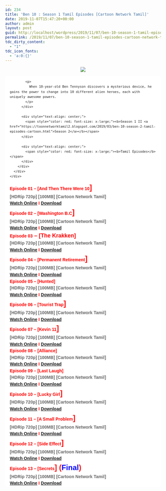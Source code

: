 ```yaml
---
id: 234
title: 'Ben 10 : Season 1 Tamil Episodes [Cartoon Network Tamil]'
date: 2019-11-07T15:47:20+00:00
author: admin
layout: post
guid: http://localhost/wordpress/2019/11/07/ben-10-season-1-tamil-episodes-cartoon-network-tamil/
permalink: /2019/11/07/ben-10-season-1-tamil-episodes-cartoon-network-tamil/
tdc_dirty_content:
  - "1"
tdc_icon_fonts:
  - 'a:0:{}'
---
```

<div dir="ltr" style="text-align: left;" trbidi="on">
  <div class="separator" style="clear: both; text-align: center;">
    <a href="https://2.bp.blogspot.com/-4JeB0X5C3Ps/XJNIp5b5tpI/AAAAAAAAARc/mm01sKjvSmY6JuqMbKCfQko-11SEO7VZACLcBGAs/s1600/81maZvb9ZiL._RI_SX1000_.jpg" imageanchor="1" style="margin-left: 1em; margin-right: 1em;"><img border="0" data-original-height="750" data-original-width="1000" src="https://2.bp.blogspot.com/-4JeB0X5C3Ps/XJNIp5b5tpI/AAAAAAAAARc/mm01sKjvSmY6JuqMbKCfQko-11SEO7VZACLcBGAs/s1600/81maZvb9ZiL._RI_SX1000_.jpg" /></a>
  </div>
  
  <div class="mod" data-hveid="CAwQLQ" data-md="50" data-ved="2ahUKEwix64bz5ZLhAhVNON8KHcqgAYsQkCkoAzAeegQIDBAt" lang="en-IN" style="-webkit-text-stroke-width: 0px; background-color: white; border-radius: 8px; clear: none; font-family: arial, sans-serif; font-style: normal; font-variant-caps: normal; font-variant-ligatures: normal; letter-spacing: normal; line-height: 1.54; orphans: 2; padding-left: 15px; padding-right: 15px; padding-top: 0px; text-align: left; text-decoration-color: initial; text-decoration-style: initial; text-indent: 0px; text-transform: none; white-space: normal; widows: 2; word-spacing: 0px;">
    <div class="PZPZlf hb8SAc kno-fb-ctx" data-attrid="description" data-hveid="CAwQLg" data-ved="2ahUKEwix64bz5ZLhAhVNON8KHcqgAYsQziAoADAeegQIDBAu" style="margin: 13px 0px; overflow: hidden;">
      <div class="r-iRbKt657Nppg" jsl="$t t-oF0h478wPRI;$x 0;">
        <div class="kno-rdesc r-ioeAt0Eh5rJI" data-rtid="ioeAt0Eh5rJI" jsaction="sngtp:r.Eddvt4h-GI8;tp_btn:r.Eddvt4h-GI8" jsl="$t t-JgTEvN6zUII;$x 0;">
          <div style="color: #222222; font-size: small; font-weight: 400;">
            <h3 class="bNg8Rb" style="clip: rect(1px, 1px, 1px, 1px); font-size: medium; font-weight: normal; height: 1px; margin: 0px; overflow: hidden; padding: 0px; position: absolute; white-space: nowrap; width: 1px; z-index: -1000;">
              cription
            </h3>
            
            <p>
              When 10-year-old Ben Tennyson discovers a mysterious device, he gains the power to change into 10 different alien heroes, each with uniquely awesome powers.
            </p>
          </div>
          
          <div style="text-align: center;">
            <span style="color: red; font-size: x-large;"><b>Season 1 II <a href="https://toonnetworktamil2.blogspot.com/2019/03/ben-10-season-2-tamil-episodes-cartoon.html">Season 2</a></b></span>
          </div>
          
          <div style="text-align: center;">
            <span style="color: red; font-size: x-large;"><b>Tamil Episodes</b></span>
          </div>
        </div>
      </div>
    </div>
  </div>
  
  <div style="text-align: left;">
    <span style="color: red; font-family: "arial" , "helvetica" , sans-serif; font-size: large;"><b>Episode 01 &#8211; [</b></span><span style="color: red; font-family: "arial" , "helvetica" , sans-serif; font-size: large;"><b>And Then There Were 10</b></span><b style="color: red; font-family: arial, helvetica, sans-serif; font-size: x-large;">]</b>
  </div>
  
  <div style="text-align: left;">
    <span style="color: #666666; font-family: "arial" , "helvetica" , sans-serif; font-size: large;"><b>[HDRip 720p] [100MB] [Cartoon Network Tamil]</b></span>
  </div>
  
  <div style="text-align: left;">
    <b><span style="font-family: "arial" , "helvetica" , sans-serif; font-size: large;"><span style="color: #222222;"><a href="https://toonnetworktamilvideos.blogspot.com/p/ben-10-classic-tamil-s01e01-and-then.html">Watch Online</a> </span><span style="color: red;">I</span><span style="color: #222222;"> <a href="https://drive.google.com/file/d/1EuvRHjt2kWVHApCgphhNUSClMoDg5bL5/view">Download</a></span></span></b>
  </div>
  
  <div style="text-align: left;">
    <span style="color: red; font-family: "arial" , "helvetica" , sans-serif; font-size: large;"><b>Episode 02 &#8211; [</b></span><span style="color: red; font-family: "arial" , "helvetica" , sans-serif; font-size: large;"><b>Washington B.C</b></span><b style="color: red; font-family: arial, helvetica, sans-serif; font-size: x-large;">]</b>
  </div>
  
  <div style="text-align: left;">
    <span style="color: #666666; font-family: "arial" , "helvetica" , sans-serif; font-size: large;"><b>[HDRip 720p] [100MB] [Cartoon Network Tamil]</b></span>
  </div>
  
  <div style="text-align: left;">
    <b><span style="font-family: "arial" , "helvetica" , sans-serif; font-size: large;"><span style="color: #222222;"><a href="https://toonnetworktamilvideos.blogspot.com/p/ben-10-classic-tamil-s01e02-washington.html">Watch Online</a> </span><span style="color: red;">I</span><span style="color: #222222;"> <a href="https://drive.google.com/file/d/1SD0haYJUxkKTfCr9I5FRMfEWy5FD4aTW/view">Download</a></span></span></b>
  </div>
  
  <div style="text-align: left;">
    <span style="color: red; font-family: "arial" , "helvetica" , sans-serif; font-size: large;"><b>Episode 03</b></span><b style="color: red; font-family: arial, helvetica, sans-serif; font-size: large;">&nbsp;&#8211; [The Krakken]</b>
  </div>
  
  <div style="text-align: left;">
    <span style="color: #666666; font-family: "arial" , "helvetica" , sans-serif; font-size: large;"><b>[HDRip 720p] [100MB] [Cartoon Network Tamil]</b></span>
  </div>
  
  <div style="text-align: left;">
    <b><span style="font-family: "arial" , "helvetica" , sans-serif; font-size: large;"><span style="color: #222222;"><a href="https://toonnetworktamilvideos.blogspot.com/p/ben-10-classic-tamil-s01e03-krakken.html">Watch Online</a> </span><span style="color: red;">I</span><span style="color: #222222;"> <a href="https://drive.google.com/file/d/1V9xOQoxJRY-EOxsMheEM9VawIz010VHG/view">Download</a></span></span></b>
  </div>
  
  <div style="text-align: left;">
    <span style="color: red; font-family: "arial" , "helvetica" , sans-serif; font-size: large;"><b>Episode 04 &#8211; [</b></span><span style="color: red; font-family: "arial" , "helvetica" , sans-serif; font-size: large;"><b>Permanent Retirement</b></span><b style="color: red; font-family: arial, helvetica, sans-serif; font-size: x-large;">]</b>
  </div>
  
  <div style="text-align: left;">
    <span style="color: #666666; font-family: "arial" , "helvetica" , sans-serif; font-size: large;"><b>[HDRip 720p] [100MB] [Cartoon Network Tamil]</b></span>
  </div>
  
  <div style="text-align: left;">
    <b><span style="font-family: "arial" , "helvetica" , sans-serif; font-size: large;"><span style="color: #222222;"><a href="https://toonnetworktamilvideos.blogspot.com/p/ben-10-classic-tamil-s01e04-permanent.html">Watch Online</a> </span><span style="color: red;">I</span><span style="color: #222222;"> <a href="https://drive.google.com/file/d/1z9yU19g23CrX6Jv0QyQtcuBf4BU795AK/view">Download</a></span></span></b>
  </div>
  
  <div style="text-align: left;">
    <span style="color: red; font-family: "arial" , "helvetica" , sans-serif; font-size: large;"><b>Episode 05 &#8211; [Hunted]</b></span>
  </div>
  
  <div style="text-align: left;">
    <span style="color: #666666; font-family: "arial" , "helvetica" , sans-serif; font-size: large;"><b>[HDRip 720p] [100MB] [Cartoon Network Tamil]</b></span>
  </div>
  
  <div style="text-align: left;">
    <b><span style="font-family: "arial" , "helvetica" , sans-serif; font-size: large;"><span style="color: #222222;"><a href="https://toonnetworktamilvideos.blogspot.com/p/ben-10-classic-tamil-s01e05-hunted.html">Watch Online</a> </span><span style="color: red;">I</span><span style="color: #222222;"> <a href="https://drive.google.com/file/d/1mLh0uzYh4hXYIpZJgJ99Xsj9mAGzk4OV/view">Download</a></span></span></b>
  </div>
  
  <div style="text-align: left;">
    <span style="color: red; font-family: "arial" , "helvetica" , sans-serif; font-size: large;"><b>Episode 06 &#8211; [</b></span><span style="color: red; font-family: "arial" , "helvetica" , sans-serif; font-size: large;"><b>Tourist Trap</b></span><b style="color: red; font-family: arial, helvetica, sans-serif; font-size: x-large;">]</b>
  </div>
  
  <div style="text-align: left;">
    <span style="color: #666666; font-family: "arial" , "helvetica" , sans-serif; font-size: large;"><b>[HDRip 720p] [100MB] [Cartoon Network Tamil]</b></span>
  </div>
  
  <div style="text-align: left;">
    <b><span style="font-family: "arial" , "helvetica" , sans-serif; font-size: large;"><span style="color: #222222;"><a href="https://toonnetworktamilvideos.blogspot.com/p/ben-10-classic-tamil-s01e06-tourist-trap.html">Watch Online</a> </span><span style="color: red;">I</span><span style="color: #222222;"> <a href="https://drive.google.com/file/d/1-xFaoOMi0jVv_IDVA5bEPn3rSWjOx4Rl/view">Download</a></span></span></b>
  </div>
  
  <div style="text-align: left;">
    <span style="color: red; font-family: "arial" , "helvetica" , sans-serif; font-size: large;"><b>Episode 07 &#8211; [</b></span><span style="color: red; font-family: "arial" , "helvetica" , sans-serif; font-size: large;"><b>Kevin 11</b></span><b style="color: red; font-family: arial, helvetica, sans-serif; font-size: x-large;">]</b>
  </div>
  
  <div style="text-align: left;">
    <span style="color: #666666; font-family: "arial" , "helvetica" , sans-serif; font-size: large;"><b>[HDRip 720p] [100MB] [Cartoon Network Tamil]</b></span>
  </div>
  
  <div style="text-align: left;">
    <b><span style="font-family: "arial" , "helvetica" , sans-serif; font-size: large;"><span style="color: #222222;"><a href="https://toonnetworktamilvideos.blogspot.com/p/ben-10-classic-tamil-s01e07-kevin-11.html">Watch Online</a> </span><span style="color: red;">I</span><span style="color: #222222;"> <a href="https://drive.google.com/file/d/1oaZr5Sq_alO5pQp7H1T_qnAZVXua-eQR/view">Download</a></span></span></b>
  </div>
  
  <div style="text-align: left;">
    <span style="color: red; font-family: "arial" , "helvetica" , sans-serif; font-size: large;"><b>Episode 08 &#8211; [Alliance]</b></span>
  </div>
  
  <div style="text-align: left;">
    <span style="color: #666666; font-family: "arial" , "helvetica" , sans-serif; font-size: large;"><b>[HDRip 720p] [100MB] [Cartoon Network Tamil]</b></span>
  </div>
  
  <div style="text-align: left;">
    <b><span style="font-family: "arial" , "helvetica" , sans-serif; font-size: large;"><span style="color: #222222;"><a href="https://toonnetworktamilvideos.blogspot.com/p/ben-10-classic-tamil-s01e08-alliance.html">Watch Online</a> </span><span style="color: red;">I</span><span style="color: #222222;"> <a href="https://drive.google.com/file/d/1vkHyIEKAIyUBFXW4f_9T_8pURDvlI7fx/view">Download</a></span></span></b>
  </div>
  
  <div style="text-align: left;">
    <span style="color: red; font-family: "arial" , "helvetica" , sans-serif; font-size: large;"><b>Episode 09 &#8211; [Last Laugh]</b></span>
  </div>
  
  <div style="text-align: left;">
    <span style="color: #666666; font-family: "arial" , "helvetica" , sans-serif; font-size: large;"><b>[HDRip 720p] [100MB] [Cartoon Network Tamil]</b></span>
  </div>
  
  <div style="text-align: left;">
    <b><span style="font-family: "arial" , "helvetica" , sans-serif; font-size: large;"><span style="color: #222222;"><a href="https://toonnetworktamilvideos.blogspot.com/p/ben-10-classic-tamil-s01e09-last-laugh.html">Watch Online</a> </span><span style="color: red;">I</span><span style="color: #222222;"> <a href="https://drive.google.com/file/d/1evaEDNNcvWhlOmdz4mzDhlSP_ZyXhbCO/view">Download</a></span></span></b>
  </div>
  
  <div style="text-align: left;">
    <span style="color: red; font-family: "arial" , "helvetica" , sans-serif; font-size: large;"><b>Episode 10 &#8211; [</b></span><span style="color: red; font-family: "arial" , "helvetica" , sans-serif; font-size: large;"><b>Lucky Girl</b></span><b style="color: red; font-family: arial, helvetica, sans-serif; font-size: x-large;">]</b>
  </div>
  
  <div style="text-align: left;">
    <span style="color: #666666; font-family: "arial" , "helvetica" , sans-serif; font-size: large;"><b>[HDRip 720p] [100MB] [Cartoon Network Tamil]</b></span>
  </div>
  
  <div style="text-align: left;">
    <b><span style="font-family: "arial" , "helvetica" , sans-serif; font-size: large;"><span style="color: #222222;"><a href="https://toonnetworktamilvideos.blogspot.com/p/ben-10-classic-tamil-s01e10-lucky-girl.html">Watch Online</a> </span><span style="color: red;">I</span><span style="color: #222222;"> <a href="https://drive.google.com/file/d/1At1qtVU5JaT31QW---CUWb9BXa-spmGz/view">Download</a></span></span></b>
  </div>
  
  <div style="text-align: left;">
    <span style="color: red; font-family: "arial" , "helvetica" , sans-serif; font-size: large;"><b>Episode 11 &#8211; [</b></span><span style="color: red; font-family: "arial" , "helvetica" , sans-serif; font-size: large;"><b>A Small Problem</b></span><b style="color: red; font-family: arial, helvetica, sans-serif; font-size: x-large;">]</b>
  </div>
  
  <div style="text-align: left;">
    <span style="color: #666666; font-family: "arial" , "helvetica" , sans-serif; font-size: large;"><b>[HDRip 720p] [100MB] [Cartoon Network Tamil]</b></span>
  </div>
  
  <div style="text-align: left;">
    <b><span style="font-family: "arial" , "helvetica" , sans-serif; font-size: large;"><span style="color: #222222;"><a href="https://toonnetworktamilvideos.blogspot.com/p/ben-10-classic-tamil-s01e11-small.html">Watch Online</a> </span><span style="color: red;">I</span><span style="color: #222222;"> <a href="https://drive.google.com/file/d/1FQXMaYD6HmYE2yjEoFwBfoxS5IoTtcte/view">Download</a></span></span></b>
  </div>
  
  <div style="text-align: left;">
    <span style="color: red; font-family: "arial" , "helvetica" , sans-serif; font-size: large;"><b>Episode 12 &#8211; [</b></span><span style="color: red; font-family: "arial" , "helvetica" , sans-serif; font-size: large;"><b>Side Effect</b></span><b style="color: red; font-family: arial, helvetica, sans-serif; font-size: x-large;">]</b>
  </div>
  
  <div style="text-align: left;">
    <span style="color: #666666; font-family: "arial" , "helvetica" , sans-serif; font-size: large;"><b>[HDRip 720p] [100MB] [Cartoon Network Tamil]</b></span>
  </div>
  
  <div style="text-align: left;">
    <b><span style="font-family: "arial" , "helvetica" , sans-serif; font-size: large;"><span style="color: #222222;"><a href="https://toonnetworktamilvideos.blogspot.com/p/ben-10-classic-tamil-s01e12-side-effect.html">Watch Online</a> </span><span style="color: red;">I</span><span style="color: #222222;"> <a href="https://drive.google.com/file/d/1f2joDgjLNCj13kEmurDaojwrPcODWfTg/view">Download</a></span></span></b>
  </div>
  
  <div style="text-align: left;">
    <span style="color: red; font-family: "arial" , "helvetica" , sans-serif; font-size: large;"><b><span style="color: red;">Episode 13 &#8211; [</span></b></span><span style="color: red; font-family: "arial" , "helvetica" , sans-serif; font-size: large;"><b>Secrets</b></span><b style="font-family: arial, helvetica, sans-serif; font-size: x-large;"><span style="color: red;">] (</span><span style="color: blue;">Final</span><span style="color: red;">)</span></b>
  </div>
  
  <div style="text-align: left;">
    <span style="color: #666666; font-family: "arial" , "helvetica" , sans-serif; font-size: large;"><b>[HDRip 720p] [100MB] [Cartoon Network Tamil]</b></span>
  </div>
  
  <div style="text-align: left;">
    <b><span style="font-family: "arial" , "helvetica" , sans-serif; font-size: large;"><span style="color: #222222;"><a href="https://toonnetworktamilvideos.blogspot.com/p/ben-10-classic-tamil-s01e13-secrets.html">Watch Online</a> </span><span style="color: red;">I</span><span style="color: #222222;"> <a href="https://drive.google.com/file/d/1uVr_NOSd6t8yjjqnVDXo0ZjnQXOWZvuq/view">Download</a></span></span></b>
  </div>
</div>